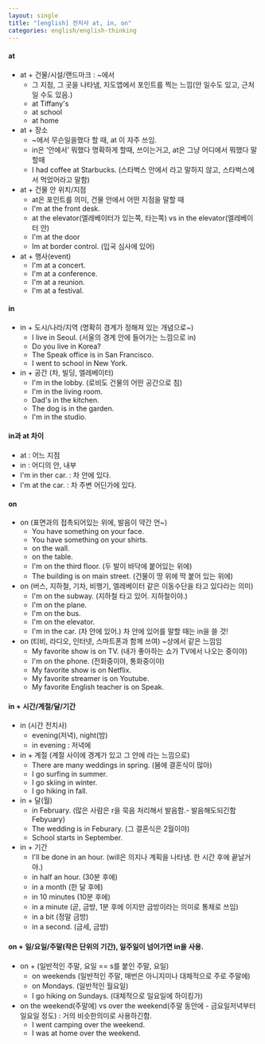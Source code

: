 ```yaml
---
layout: single
title: "[english] 전치사 at, in, on"
categories: english/english-thinking
---
```


#### at
- at + 건물/시설/랜드마크 : ~에서
	- 그 지점, 그 곳을 나타냄, 지도앱에서 포인트를 찍는 느낌(안 일수도 있고, 근처일 수도 있음.)
	- at Tiffany's
	- at school
	- at home
- at + 장소
	- ~에서 무슨일을했다 할 때, at 이 자주 쓰임.
	- in은 ‘안에서’ 뭐했다 명확하게 할때, 쓰이는거고, at은 그냥 어디에서 뭐했다 말할때
	- I had coffee at Starbucks. (스타벅스 안에서 라고 말하지 않고, 스타벅스에서 먹었어라고 말함)
- at + 건물 안 위치/지점
	- at은 포인트를 의미, 건물 안에서 어떤 지점을 말할 때
	- I'm at the front desk.
	- at the elevator(엘레베이터가 있는쪽, 타는쪽) vs in the elevator(엘레베이터 안)
	- I'm at the door
	- Im at border control. (입국 심사에 있어)
- at + 행사(event)
	- I'm at a concert.
	- I'm at a conference.
	- I'm at a reunion.
	- I'm at a festival.

#### in
- in + 도시/나라/지역 (명확히 경계가 정해져 있는 개념으로~)
	- I live in Seoul. (서울의 경계 안에 들어가는 느낌으로 in)
	- Do you live in Korea?
	- The Speak office is in San Francisco.
	- I went to school in New York.
- in + 공간 (차, 빌딩, 엘레베이터)
	- I'm in the lobby. (로비도 건물의 어떤 공간으로 침)
	- I'm in the living room.
	- Dad's in the kitchen.
	- The dog is in the garden.
	- I'm in the studio.

#### in과 at 차이
- at : 어느 지점
- in : 어디의 안, 내부
- I'm in ther car. : 차 안에 있다.
- I'm at the car. : 차 주변 어딘가에 있다.

#### on
- on (표면과의 접촉되어있는 위에, 발음이 약간 언~)
	- You have something on your face.
	- You have something on your shirts.
	- on the wall.
	- on the table.
	- I'm on the third floor. (두 발이 바닥에 붙어있는 위에)
	- The building is on main street. (건물이 땅 위에 딱 붙어 있는 위에)
- on (버스, 지하철, 기차, 비행기, 엘레베이터 같은 이동수단을 타고 있다라는 의미)
	- I'm on the subway. (지하철 타고 있어. 지하철이야.)
	- I'm on the plane.
	- I'm on the bus.
	- I'm on the elevator.
	- I'm in the car. (차 안에 있어.) 차 안에 있어를 말할 때는 in을 쓸 것!
- on (티비, 라디오, 인터넷, 스마트폰과 함께 쓰여) ~상에서 같은 느낌임
	- My favorite show is on TV. (내가 좋아하는 쇼가 TV에서 나오는 중이야)
	- I'm on the phone. (전화중이야, 통화중이야)
	- My favorite show is on Netflix.
	- My favorite streamer is on Youtube.
	- My favorite English teacher is on Speak.

#### in + 시간/계절/달/기간
- in (시간 전치사)
	- evening(저녁), night(밤)
	- in evening : 저녁에
- in + 계절 (계절 사이에 경계가 있고 그 안에 라는 느낌으로)
	- There are many weddings in spring. (봄에 결혼식이 많아)
	- I go surfing in summer.
	- I go skiing in winter.
	- I go hiking in fall.
- in + 달(월)
	- in February. (많은 사람은  r을 묵음 처리해서 발음함.- 발음해도되긴함 Febyuary)
	- The wedding is in Feburary. (그 결혼식은 2월이야)
	- School starts in September.
- in + 기간
	- I'll be done in an hour. (will은 의지나 계획을 나타냄. 한 시간 후에 끝날거야.)
	- in half an hour. (30분 후에)
	- in a month (한 달 후에)
	- in 10 minutes (10분 후에)
	- in a minute (곧, 금방, 1분 후에 이지만 금방이라는 의미로 통채로 쓰임)
	- in a bit (정말 금방)
	- in a second. (금세, 금방)

#### on + 일/요일/주말(작은 단위의 기간), 일주일이 넘어가면 in을 사용.
- on + (일반적인 주말, 요일 == s를 붙인 주말, 요일)
	- on weekends (일반적인 주말, 매번은 아니지미나 대체적으로 주로 주말에)
	- on Mondays. (일반적인 월요일)
	- I go hiking on Sundays. (대체적으로 일요일에  하이킹가)
- on the weekend(주말에) vs over the weekend(주말 동안에 - 금요일저녁부터 일요일 정도) : 거의 비슷한의미로 사용하긴함.
	- I went camping over the weekend.
	- I was at home over the weekend.
